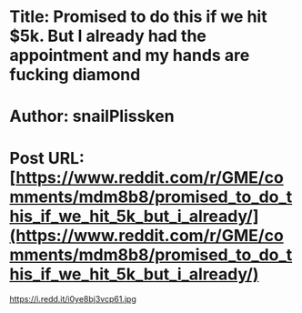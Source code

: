 # Title: Promised to do this if we hit $5k. But I already had the appointment and my hands are fucking diamond
# Author: snailPlissken
# Post URL: [https://www.reddit.com/r/GME/comments/mdm8b8/promised_to_do_this_if_we_hit_5k_but_i_already/](https://www.reddit.com/r/GME/comments/mdm8b8/promised_to_do_this_if_we_hit_5k_but_i_already/)


https://i.redd.it/i0ye8bj3vcp61.jpg